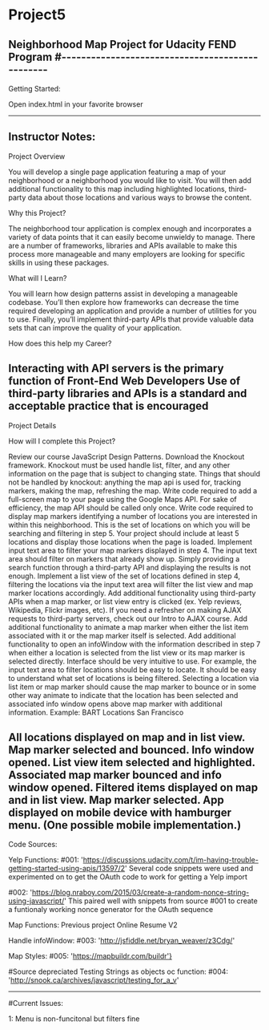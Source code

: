 # Project5
Neighborhood Map Project for Udacity FEND Program
#------------------------------------------------
----------------------------------------
Getting Started:

Open index.html in your favorite browser

----------------------------------------
Instructor Notes:
----------------------------------------
Project Overview

You will develop a single page application featuring a map of your neighborhood or a neighborhood you would like to visit. You will then add additional functionality to this map including highlighted locations, third-party data about those locations and various ways to browse the content.

Why this Project?

The neighborhood tour application is complex enough and incorporates a variety of data points that it can easily become unwieldy to manage. There are a number of frameworks, libraries and APIs available to make this process more manageable and many employers are looking for specific skills in using these packages.

What will I Learn?

You will learn how design patterns assist in developing a manageable codebase. You’ll then explore how frameworks can decrease the time required developing an application and provide a number of utilities for you to use. Finally, you’ll implement third-party APIs that provide valuable data sets that can improve the quality of your application.

How does this help my Career?

Interacting with API servers is the primary function of Front-End Web Developers
Use of third-party libraries and APIs is a standard and acceptable practice that is encouraged
-----------------------------------------
Project Details

How will I complete this Project?

Review our course JavaScript Design Patterns.
Download the Knockout framework. Knockout must be used handle list, filter, and any other information on the page that is subject to changing state. Things that should not be handled by knockout: anything the map api is used for, tracking markers, making the map, refreshing the map.
Write code required to add a full-screen map to your page using the Google Maps API. For sake of efficiency, the map API should be called only once.
Write code required to display map markers identifying a number of locations you are interested in within this neighborhood. This is the set of locations on which you will be searching and filtering in step 5. Your project should include at least 5 locations and display those locations when the page is loaded.
Implement input text area to filter your map markers displayed in step 4. The input text area should filter on markers that already show up. Simply providing a search function through a third-party API and displaying the results is not enough.
Implement a list view of the set of locations defined in step 4, filtering the locations via the input text area will filter the list view and map marker locations accordingly.
Add additional functionality using third-party APIs when a map marker, or list view entry is clicked (ex. Yelp reviews, Wikipedia, Flickr images, etc). If you need a refresher on making AJAX requests to third-party servers, check out our Intro to AJAX course.
Add additional functionality to animate a map marker when either the list item associated with it or the map marker itself is selected.
Add additional functionality to open an infoWindow with the information described in step 7 when either a location is selected from the list view or its map marker is selected directly.
Interface should be very intuitive to use. For example, the input text area to filter locations should be easy to locate. It should be easy to understand what set of locations is being filtered. Selecting a location via list item or map marker should cause the map marker to bounce or in some other way animate to indicate that the location has been selected and associated info window opens above map marker with additional information.
Example: BART Locations San Francisco

All locations displayed on map and in list view. Map marker selected and bounced. Info window opened.
List view item selected and highlighted. Associated map marker bounced and info window opened.
Filtered items displayed on map and in list view. Map marker selected.
App displayed on mobile device with hamburger menu. (One possible mobile implementation.)
-----------------------------------------

Code Sources:

Yelp Functions:
#001: 'https://discussions.udacity.com/t/im-having-trouble-getting-started-using-apis/13597/2'
Several code snippets were used and experimented on to get the OAuth code to work for getting a Yelp import

#002: 'https://blog.nraboy.com/2015/03/create-a-random-nonce-string-using-javascript/'
This paired well with snippets from source #001 to create a funtionaly working nonce generator for the OAuth sequence

Map Functions:
Previous project Online Resume V2

Handle infoWindow:
#003: 'http://jsfiddle.net/bryan_weaver/z3Cdg/'

Map Styles:
#005: 'https://mapbuildr.com/buildr'}

#Source depreciated
Testing Strings as objects oc function:
#004: 'http://snook.ca/archives/javascript/testing_for_a_v'



----------------------------------------
#Current Issues:

1: Menu is non-funcitonal but filters fine
